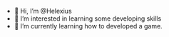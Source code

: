 - 👋 Hi, I’m @Helexius
- 👀 I’m interested in learning some developing skills
- 🌱 I’m currently learning how to developed a game.
